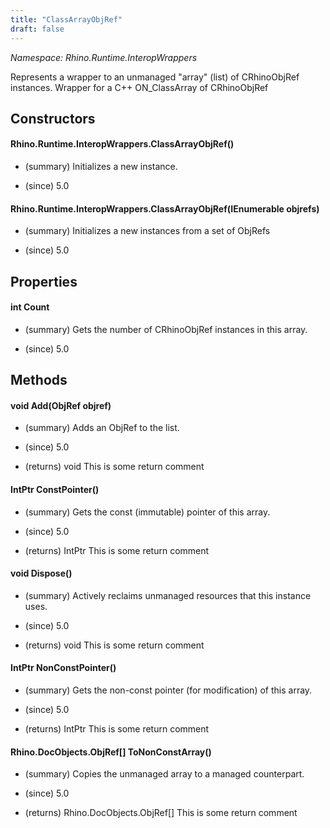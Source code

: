 ```yaml
---
title: "ClassArrayObjRef"
draft: false
---
```


*Namespace: Rhino.Runtime.InteropWrappers*

   Represents a wrapper to an unmanaged "array" (list) of CRhinoObjRef instances.
   Wrapper for a C++ ON_ClassArray of CRhinoObjRef
## Constructors
#### Rhino.Runtime.InteropWrappers.ClassArrayObjRef()
- (summary) 
     Initializes a new  instance.
     
- (since) 5.0
#### Rhino.Runtime.InteropWrappers.ClassArrayObjRef(IEnumerable<ObjRef> objrefs)
- (summary) 
     Initializes a new instances from a set of ObjRefs
     
- (since) 5.0
## Properties
#### int Count
- (summary) 
     Gets the number of CRhinoObjRef instances in this array.
     
- (since) 5.0
## Methods
#### void Add(ObjRef objref)
- (summary) 
     Adds an ObjRef to the list.
     
- (since) 5.0
- (returns) void This is some return comment
#### IntPtr ConstPointer()
- (summary) 
     Gets the const (immutable) pointer of this array.
     
- (since) 5.0
- (returns) IntPtr This is some return comment
#### void Dispose()
- (summary) 
     Actively reclaims unmanaged resources that this instance uses.
     
- (since) 5.0
- (returns) void This is some return comment
#### IntPtr NonConstPointer()
- (summary) 
     Gets the non-const pointer (for modification) of this array.
     
- (since) 5.0
- (returns) IntPtr This is some return comment
#### Rhino.DocObjects.ObjRef[] ToNonConstArray()
- (summary) 
     Copies the unmanaged array to a managed counterpart.
     
- (since) 5.0
- (returns) Rhino.DocObjects.ObjRef[] This is some return comment
